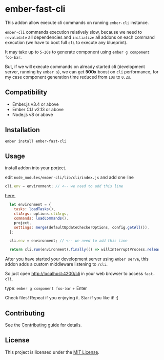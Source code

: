 ember-fast-cli
==============================================================================

This addon allow execute cli commands on running `ember-cli` instance.

`ember-cli` commands execution relatively slow, because we need to `revalidate` all dependencies and `initialize` all addons on each command execution (we have to boot full `cli` to execute any blueprint).

It may take up to `5-20s` to generate component using `ember g component foo-bar`.

But, if we will execute commands on already started cli (development server, running by `ember s`), we can get __500x__ boost on `cli` performance, for my case component generation time reduced from `10s` to `0.2s`.


Compatibility
------------------------------------------------------------------------------

* Ember.js v3.4 or above
* Ember CLI v2.13 or above
* Node.js v8 or above


Installation
------------------------------------------------------------------------------

```
ember install ember-fast-cli
```


Usage
------------------------------------------------------------------------------

install addon into your porject.

edit `node_modules/ember-cli/lib/cli/index.js` and add one line

```js
cli.env = environment; // <-- we need to add this line
```

[here:](https://github.com/ember-cli/ember-cli/blob/7d80dbf3a28f23044c1c7544db6f7ca3792185a3/lib/cli/index.js#L145)


```js
  let environment = {
    tasks: loadTasks(),
    cliArgs: options.cliArgs,
    commands: loadCommands(),
    project,
    settings: merge(defaultUpdateCheckerOptions, config.getAll()),
  };

  cli.env = environment; // <-- we need to add this line

  return cli.run(environment).finally(() => willInterruptProcess.release());
```

After you have started your development server using `ember serve`, this addon adds a custom middleware listening to `/cli`. 

So just open [http://localhost:4200/cli](http://localhost:4200/cli) in your web browser to access `fast-cli`.

type: `ember g component foo-bar` + Enter

Check files! Repeat if you enjoying it. Star if you like it! :)

Contributing
------------------------------------------------------------------------------

See the [Contributing](CONTRIBUTING.md) guide for details.


License
------------------------------------------------------------------------------

This project is licensed under the [MIT License](LICENSE.md).
